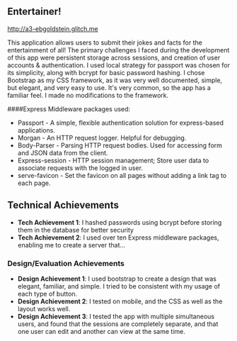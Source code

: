 ## Entertainer!

http://a3-ebgoldstein.glitch.me

This application allows users to submit their jokes and facts for the entertainment of all! The primary challenges 
I faced during the development of this app were persistent storage across sessions, and creation of user accounts & authentication.
I used local strategy for passport was chosen for its simplicity, along with bcrypt for basic password hashing. I chose Bootstrap
as my CSS framework, as it was very well documented, simple, but elegant, and very easy to use. It's very common, so the app has a familiar feel. 
I made no modifications to the framework.

####Express Middleware packages used:
- Passport -  A simple, flexible authentication solution for express-based applications.
- Morgan - An HTTP request logger. Helpful for debugging.
- Body-Parser - Parsing HTTP request bodies. Used for accessing form and JSON data from the client.
- Express-session - HTTP session management; Store user data to associate requests with the logged in user.
- serve-favicon - Set the favicon on all pages without adding a link tag to each page.

## Technical Achievements
- **Tech Achievement 1**: I hashed passwords using bcrypt before storing them in the database for better security 
- **Tech Achievement 2**: I used over ten Express middleware packages, enabling me to create a server that...

### Design/Evaluation Achievements
- **Design Achievement 1**: I used bootstrap to create a design that was elegant, familiar, and simple. I tried to be consistent with my usage of each type of button.
- **Design Achievement 2**: I tested on mobile, and the CSS as well as the layout works well.
- **Design Achievement 3**: I tested the app with multiple simultaneous users, and found that the sessions are completely separate,
and that one user can edit and another can view at the same time.
